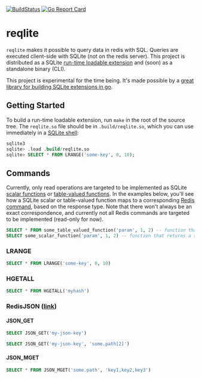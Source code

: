[![BuildStatus](https://github.com/augmentable-dev/reqlite/workflows/tests/badge.svg)](https://github.com/augmentable-dev/reqlite/actions?workflow=tests)
[![Go Report Card](https://goreportcard.com/badge/github.com/augmentable-dev/reqlite)](https://goreportcard.com/report/github.com/augmentable-dev/reqlite)
# reqlite

`reqlite` makes it possible to query data in redis with SQL.
Queries are executed client-side with SQLite (not on the redis server).
This project is distributed as a SQLite [run-time loadable extension](https://www.sqlite.org/loadext.html) and (soon) as a standalone binary (CLI).

This project is experimental for the time being.
It's made possible by a [great library for building SQLite extensions in go](https://github.com/riyaz-ali/sqlite).

## Getting Started

To build a run-time loadable extension, run `make` in the root of the source tree.
The `reqlite.so` file should be in `.build/reqlite.so`, which you can use immediately in a [SQLite shell](https://sqlite.org/cli.html):

```sql
sqlite3
sqlite> .load .build/reqlite.so
sqlite> SELECT * FROM LRANGE('some-key', 0, 10);
```

## Commands

Currently, only read operations are targeted to be implemented as SQLite [scalar functions](https://www.sqlite.org/appfunc.html) or [table-valued functions](https://www.sqlite.org/vtab.html#tabfunc2).
In the examples below, you'll see how a SQLite scalar or table-valued function maps to a corresponding [Redis command](https://redis.io/commands), based on the response type.
Note that there won't always be an exact correspondence, and currently not all Redis commands are targeted to be implemented (read-only for now).

```sql
SELECT * FROM some_table_valued_function('param', 1, 2) -- function that returns a table
SELECT some_scalar_function('param', 1, 2) -- function that returns a scalar value
```

### LRANGE

```sql
SELECT * FROM LRANGE('some-key', 0, 10)
```

### HGETALL

```sql
SELECT * FROM HGETALL('myhash')
```

### RedisJSON ([link](https://oss.redislabs.com/redisjson/))

#### JSON_GET

```sql
SELECT JSON_GET('my-json-key')
```

```sql
SELECT JSON_GET('my-json-key', 'some.path[2]')
```

#### JSON_MGET

```sql
SELECT * FROM JSON_MGET('some.path', 'key1,key2,key3')
```

